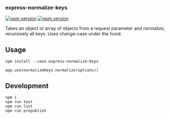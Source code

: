 ### express-normalize-keys

[![npm version](https://img.shields.io/npm/v/express-normalize-keys.svg)](https://badge.fury.io/js/express-normalize-keys)
[![npm version](https://img.shields.io/npm/dt/express-normalize-keys.svg)](https://badge.fury.io/js/express-normalize-keys)


Takes an object or array of objects from a request parameter and normalize, recursively all keys. Uses change-case under the hood.

## Usage

```
npm install --save express-normalize-keys

app.use(normalizeKeys.normalize(options))
```

## Development

```
npm i
npm run test
npm run lint
npm run prepublish
```
